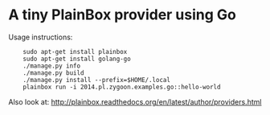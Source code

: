 A tiny PlainBox provider using Go
=================================

Usage instructions:
```
    sudo apt-get install plainbox
    sudo apt-get install golang-go
    ./manage.py info
    ./manage.py build
    ./manage.py install --prefix=$HOME/.local
    plainbox run -i 2014.pl.zygoon.examples.go::hello-world
```

Also look at: http://plainbox.readthedocs.org/en/latest/author/providers.html
